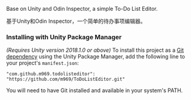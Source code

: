 Base on Unity and Odin Inspector, a simple To-Do List Editor.

基于Unity和Odin Inspector，一个简单的待办事项编辑器。


### Installing with Unity Package Manager
*(Requires Unity version 2018.1.0  or above)*
To install this project as a [Git dependency](https://docs.unity3d.com/Manual/upm-git.html) using the Unity Package Manager,
add the following line to your project's `manifest.json`:
```
"com.github.m969.todolisteditor": "https://github.com/m969/ToDoListEditor.git"
```
You will need to have Git installed and available in your system's PATH.
